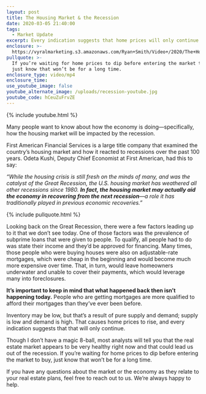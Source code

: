 ```yaml
---
layout: post
title: The Housing Market & the Recession
date: 2020-03-05 21:40:00
tags:
  - Market Update
excerpt: Every indication suggests that home prices will only continue to rise.
enclosure: >-
  https://vyralmarketing.s3.amazonaws.com/Ryan+Smith/Video+/2020/The+Housing+Market+%26+the+Recession.mp4
pullquote: >-
  If you’re waiting for home prices to dip before entering the market to buy,
  just know that won’t be for a long time.
enclosure_type: video/mp4
enclosure_time:
use_youtube_image: false
youtube_alternate_image: /uploads/recession-youtube.jpg
youtube_code: hCeuZuFrvZE
---
```


{% include youtube.html %}

Many people want to know about how the economy is doing—specifically, how the housing market will be impacted by the recession.

First American Financial Services is a large title company that examined the country’s housing market and how it reacted to recessions over the past 100 years. Odeta Kushi, Deputy Chief Economist at First American, had this to say:

*“While the housing crisis is still fresh on the minds of many, and was the catalyst of the Great Recession, the U.S. housing market has weathered all other recessions since 1980. **In fact, the housing market may actually aid the economy in recovering from the next recession**—a role it has traditionally played in previous economic recoveries.”*

{% include pullquote.html %}

Looking back on the Great Recession, there were a few factors leading up to it that we don’t see today. One of those factors was the prevalence of subprime loans that were given to people. To qualify, all people had to do was state their income and they’d be approved for financing. Many times, those people who were buying houses were also on adjustable-rate mortgages, which were cheap in the beginning and would become much more expensive over time. That, in turn, would leave homeowners underwater and unable to cover their payments, which would leverage many into foreclosures.

**It’s important to keep in mind that what happened back then isn’t happening today.** People who are getting mortgages are more qualified to afford their mortgages than they’ve ever been before.

Inventory may be low, but that’s a result of pure supply and demand; supply is low and demand is high. That causes home prices to rise, and every indication suggests that that will only continue.

Though I don’t have a magic 8-ball, most analysts will tell you that the real estate market appears to be very healthy right now and that could lead us out of the recession. If you’re waiting for home prices to dip before entering the market to buy, just know that won’t be for a long time.

If you have any questions about the market or the economy as they relate to your real estate plans, feel free to reach out to us. We’re always happy to help.